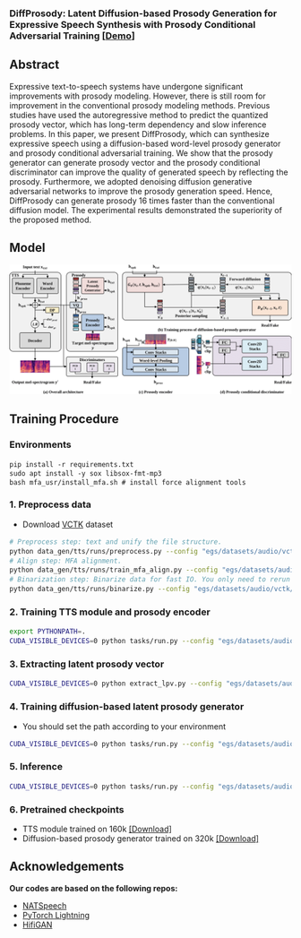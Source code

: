 ### DiffProsody: Latent Diffusion-based Prosody Generation for Expressive Speech Synthesis with Prosody Conditional Adversarial Training [[Demo](https://diffprosody.github.io/)]

## Abstract

Expressive text-to-speech systems have undergone significant improvements with prosody modeling. However, there is still room for improvement in the conventional prosody modeling methods. Previous studies have used the autoregressive method to predict the quantized prosody vector, which has long-term dependency and slow inference problems. In this paper, we present DiffProsody, which can synthesize expressive speech using a diffusion-based word-level prosody generator and prosody conditional adversarial training. We show that the prosody generator can generate prosody vector and the prosody conditional discriminator can improve the quality of generated speech by reflecting the prosody. Furthermore, we adopted denoising diffusion generative adversarial networks to improve the prosody generation speed. Hence, DiffProsody can generate prosody 16 times faster than the conventional diffusion model. The experimental results demonstrated the superiority of the proposed method.

## Model
![image](assets/model.png)

## Training Procedure
### Environments
```
pip install -r requirements.txt
sudo apt install -y sox libsox-fmt-mp3
bash mfa_usr/install_mfa.sh # install force alignment tools
```

### 1. Preprocess data

- Download [VCTK](https://datashare.ed.ac.uk/handle/10283/2651) dataset

```bash
# Preprocess step: text and unify the file structure.
python data_gen/tts/runs/preprocess.py --config "egs/datasets/audio/vctk/diffprosody.yaml"
# Align step: MFA alignment.
python data_gen/tts/runs/train_mfa_align.py --config "egs/datasets/audio/vctk/diffprosody.yaml"
# Binarization step: Binarize data for fast IO. You only need to rerun this line when running different task if you have `preprocess`ed and `align`ed the dataset before.
python data_gen/tts/runs/binarize.py --config "egs/datasets/audio/vctk/diffprosody.yaml"
```

### 2. Training TTS module and prosody encoder  
```bash
export PYTHONPATH=.
CUDA_VISIBLE_DEVICES=0 python tasks/run.py --config "egs/datasets/audio/vctk/dp.yaml" --exp_name "DiffProsody"
```

### 3. Extracting latent prosody vector 
```bash
CUDA_VISIBLE_DEVICES=0 python extract_lpv.py --config "egs/datasets/audio/vctk/dp.yaml" --exp_name "DiffProsody"
```

### 4. Training diffusion-based latent prosody generator
- You should set the path according to your environment
```bash
CUDA_VISIBLE_DEVICES=0 python tasks/run.py --config "egs/datasets/audio/vctk/dpg.yaml" --exp_name "DiffProsodyGenerator" --reset --hparams="tts_model=/{ckpt dir}/DiffProsody"
```

### 5. Inference

```bash
CUDA_VISIBLE_DEVICES=0 python tasks/run.py --config "egs/datasets/audio/vctk/prosody_generator.yaml" --exp_name "DiffProsodyGenerator" --infer --hparams="tts_model=/{ckpt dir}/DiffProsody"
```

### 6. Pretrained checkpoints
- TTS module trained on 160k [[Download]](https://works.do/xsBlIw8)
- Diffusion-based prosody generator trained on 320k [[Download]](https://works.do/5CAF6E0)

## Acknowledgements
**Our codes are based on the following repos:**
* [NATSpeech](https://github.com/NATSpeech/NATSpeech)
* [PyTorch Lightning](https://github.com/PyTorchLightning/pytorch-lightning)
* [HifiGAN](https://github.com/jik876/hifi-gan)
